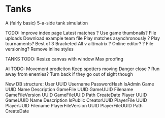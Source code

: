 Tanks
=====

A (fairly basic) 5-a-side tank simulation

TODO:
    Improve index page
        Latest matches
        ? Use game thumbnails?
    File uploads
    Download example team file
    Play matches asynchronously
    ? Play tournaments?
        Best of 3
        Bracketed
        All v all/matrix
    ? Online editor?
    ? File versioning?
    Remove inline styles

TANKS TODO:
    Resize canvas with window
    Max proofing

AI TODO:
    Movement prediciton
    Keep spotters moving
    Danger close
    ? Run away from enemies?
        Turn back if they go out of sight though

New DB structure:
    User
        UUID
        Username
        PasswordHash
        IsAdmin
    Game
        UUID
        Name
        Description
    GameFile
        UUID
        GameUUID
        Filename
    GameFileVersion
        UUID
        GameFileUUID
        Path
        CreateDate
    Player
        UUID
        GameUUID
        Name
        Description
        IsPublic
        CreatorUUID
    PlayerFile
        UUID
        PlayerUUID
        Filename
    PlayerFileVersion
        UUID
        PlayerFileUUID
        Path
        CreateDate
